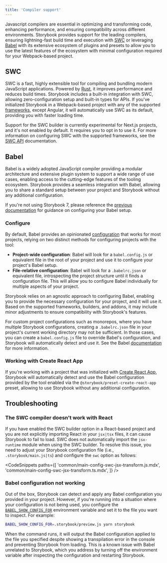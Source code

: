 ```yaml
---
title: 'Compiler support'
---
```


Javascript compilers are essential in optimizing and transforming code, enhancing performance, and ensuring compatibility across different environments. Storybook provides support for the leading compilers, ensuring lightning-fast build time and execution with [SWC](https://swc.rs/) or leveraging [Babel](https://babeljs.io/) with its extensive ecosystem of plugins and presets to allow you to use the latest features of the ecosystem with minimal configuration required for your Webpack-based project.

## SWC

SWC is a fast, highly extensible tool for compiling and bundling modern JavaScript applications. Powered by [Rust](https://www.rust-lang.org/), it improves performance and reduces build times. Storybook includes a built-in integration with SWC, allowing zero-configuration setup and built-in types for APIs. If you've initialized Storybook in a Webpack-based project with any of the supported [frameworks](./frameworks.md), except Angular, it will automatically use SWC as its default, providing you with faster loading time.

<Callout variant="info">

Support for the SWC builder is currently experimental for Next.js projects, and it's not enabled by default. It requires you to opt in to use it. For more information on configuring SWC with the supported frameworks, see the [SWC API](../api/main-config-swc.md) documentation.

</Callout>

## Babel

Babel is a widely adopted JavaScript compiler providing a modular architecture and extensive plugin system to support a wide range of use cases, enabling access to the cutting-edge features of the tooling ecosystem. Storybook provides a seamless integration with Babel, allowing you to share a standard setup between your project and Storybook without any additional configuration.

<Callout variant="info">

If you're not using Storybook 7, please reference the [previous documentation](../../../release-6-5/docs/configure/babel.md) for guidance on configuring your Babel setup.

</Callout>

### Configure

By default, Babel provides an opinionated [configuration](https://babeljs.io/docs/config-files) that works for most projects, relying on two distinct methods for configuring projects with the tool:

- **Project-wide configuration**: Babel will look for a `babel.config.js` or equivalent file in the root of your project and use it to configure your project's Babel setup.
- **File-relative configuration**: Babel will look for a `.babelrc.json` or equivalent file, introspecting the project structure until it finds a configuration file. This will allow you to configure Babel individually for multiple aspects of your project.

Storybook relies on an agnostic approach to configuring Babel, enabling you to provide the necessary configuration for your project, and it will use it. Based on the supported frameworks, builders, and addons, it may include minor adjustments to ensure compatibility with Storybook's features.

<Callout variant="info">

For custom project configurations such as monorepos, where you have multiple Storybook configurations, creating a `.babelrc.json` file in your project's current working directory may not be sufficient. In those cases, you can create a `babel.config.js` file to override Babel's configuration, and Storybook will automatically detect and use it. See the Babel [documentation](https://babeljs.io/docs/config-files) for more information.

</Callout>

### Working with Create React App

If you're working with a project that was initialized with [Create React App](https://create-react-app.dev/), Storybook will automatically detect and use the Babel configuration provided by the tool enabled via the `@storybook/preset-create-react-app` preset, allowing to use Storybook without any additional configuration.

## Troubleshooting

<IfRenderer renderer='react'>

### The SWC compiler doesn't work with React

If you have enabled the SWC builder option in a React-based project and you are not explicitly importing React in your `jsx|tsx` files, it can cause Storybook to fail to load. SWC does not automatically import the `jsx-runtime` module when using the SWC builder. To resolve this issue, you need to adjust your Storybook configuration file (i.e., `.storybook/main.js|ts`) and configure the `swc` option as follows:

<!-- prettier-ignore-start -->

<CodeSnippets
  paths={[
    'common/main-config-swc-jsx-transform.js.mdx',
    'common/main-config-swc-jsx-transform.ts.mdx',
  ]}
/>

<!-- prettier-ignore-end -->

</IfRenderer>

### Babel configuration not working

Out of the box, Storybook can detect and apply any Babel configuration you provided in your project. However, if you're running into a situation where your configuration is not being used, you configure the [`BABEL_SHOW_CONFIG_FOR`](https://babeljs.io/docs/configuration#print-effective-configs) environment variable and set it to the file you want to inspect. For example:

```sh
BABEL_SHOW_CONFIG_FOR=.storybook/preview.js yarn storybook
```

When the command runs, it will output the Babel configuration applied to the file you specified despite showing a transpilation error in the console and preventing Storybook from loading. This is a known issue with Babel unrelated to Storybook, which you address by turning off the environment variable after inspecting the configuration and restarting Storybook.
